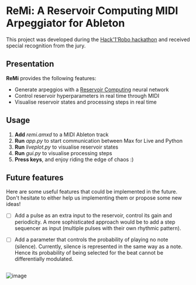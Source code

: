 # ReMi: A Reservoir Computing MIDI Arpeggiator for Ableton

This project was developed during the [Hack'1'Robo hackathon](https://sites.google.com/view/hack1robo/projets) and received special recognition from the jury.

## Presentation

**ReMi** provides the following features:
* Generate arpeggios with a [Reservoir Computing](https://en.wikipedia.org/wiki/Reservoir_computing)  neural network
* Control reservoir hyperparameters in real time through MIDI
* Visualise reservoir states and processing steps in real time

## Usage

1. **Add**  _remi.amxd_ to a MIDI Ableton track
2. **Run** _app.py_ to start communication between Max for Live and Python
3. **Run** _liveplot.py_ to visualise reservoir states
4. **Run** _gui.py_ to visualise processing steps
5. **Press keys**, and enjoy riding the edge of chaos :)

## Future features

Here are some useful features that could be implemented in the future. Don't hesitate to either help us implementing them or propose some new ideas!

- [ ] Add a pulse as an extra input to the reservoir, control its gain and periodicity. A more sophisticated approach would be to add a step sequencer as input (multiple pulses with their own rhythmic pattern).
- [ ] Add a parameter that controls the probability of playing no note (silence). Currently, silence is represented in the same way as a note. Hence its probability of being selected for the beat cannot be differentially modulated.


## 

![image](https://github.com/HugoChateauLaurent/remi/assets/26091283/7dc9542b-a040-4572-b4d6-b8a20356d439)
